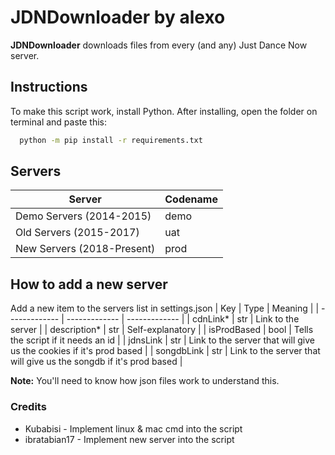 # JDNDownloader by alexo
**JDNDownloader** downloads files from every (and any) Just Dance Now server.
## Instructions
To make this script work, install Python. After installing, open the folder on terminal and paste this:
```bash
  python -m pip install -r requirements.txt
```
## Servers
| Server | Codename |
| ------------- | ------------- |
| Demo Servers (2014-2015) | demo  |
| Old Servers (2015-2017) | uat |
| New Servers (2018-Present) | prod |

## How to add a new server
Add a new item to the servers list in settings.json
| Key | Type | Meaning |
| ------------- | ------------- | ------------- |
| cdnLink* | str | Link to the server |
| description* | str | Self-explanatory |
| isProdBased | bool | Tells the script if it needs an id |
| jdnsLink | str | Link to the server that will give us the cookies if it's prod based |
| songdbLink | str | Link to the server that will give us the songdb if it's prod based |

**Note:** You'll need to know how json files work to understand this.

### Credits
- Kubabisi - Implement linux & mac cmd into the script
- ibratabian17 - Implement new server into the script